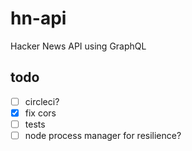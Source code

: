 # hn-api

Hacker News API using GraphQL

## todo

- [ ] circleci?
- [x] fix cors
- [ ] tests
- [ ] node process manager for resilience?